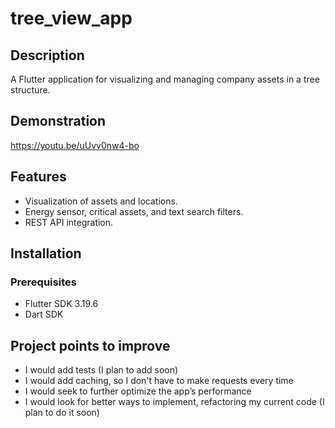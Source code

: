 # tree_view_app

## Description
A Flutter application for visualizing and managing company assets in a tree structure.

## Demonstration
https://youtu.be/uUvv0nw4-bo

## Features
- Visualization of assets and locations.
- Energy sensor, critical assets, and text search filters.
- REST API integration.

## Installation
### Prerequisites
- Flutter SDK 3.19.6
- Dart SDK

## Project points to improve
- I would add tests (I plan to add soon)
- I would add caching, so I don't have to make requests every time
- I would seek to further optimize the app’s performance
- I would look for better ways to implement, refactoring my current code (I plan to do it soon)
  


